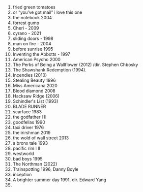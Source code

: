 1. fried green tomatoes
2. or “you’ve got mail” i love this one
3. the notebook 2004
4. forrest gump
5. Cheri - 2009
6. cyrano - 2021
7. sliding doors - 1998
8. man on fire - 2004
9. before sunrise 1995
10. Inventing the Abbotts - 1997
11. American Psycho 2000
12. The Perks of Being a Wallflower (2012) /dir. Stephen Chbosky
13. The Shawshank Redemption (1994).
14. Incendies (2010)
15. Stealing Beauty 1996
16. Miss Americana 2020
17. Blood diamond 2008
18. Hacksaw Ridge (2006) 
19. Schindler's List (1993)
20. BLADE RUNNER
21. scarface 1983
22. the godfather I II
23. goodfellas 1990
24. taxi driver 1976
25. the irirshman 2019
26. the wold of wall street 2013
27. a bronx tale 1993
28. pacific rim I II
29. westworld
30. bad boys 1995
31. The Northman (2022)
32. Trainspotting 1996, Danny Boyle
33. inception
34. A brighter summer day 1991, dir. Edward Yang
35.
